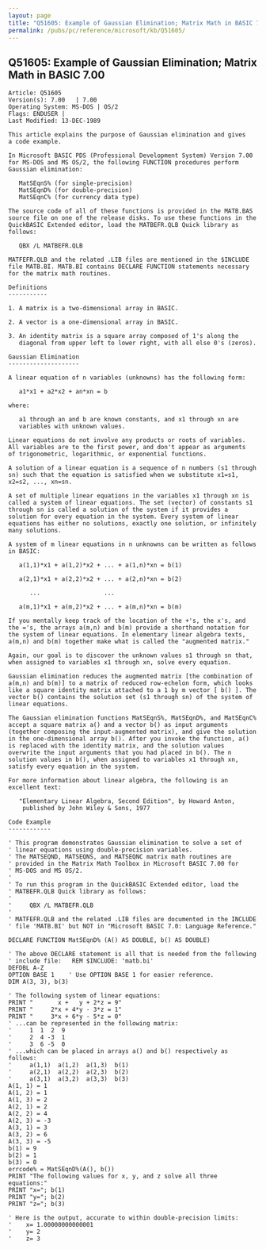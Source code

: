 ```yaml
---
layout: page
title: "Q51605: Example of Gaussian Elimination; Matrix Math in BASIC 7.00"
permalink: /pubs/pc/reference/microsoft/kb/Q51605/
---
```


## Q51605: Example of Gaussian Elimination; Matrix Math in BASIC 7.00

	Article: Q51605
	Version(s): 7.00   | 7.00
	Operating System: MS-DOS | OS/2
	Flags: ENDUSER |
	Last Modified: 13-DEC-1989
	
	This article explains the purpose of Gaussian elimination and gives
	a code example.
	
	In Microsoft BASIC PDS (Professional Development System) Version 7.00
	for MS-DOS and MS OS/2, the following FUNCTION procedures perform
	Gaussian elimination:
	
	   MatSEqnS% (for single-precision)
	   MatSEqnD% (for double-precision)
	   MatSEqnC% (for currency data type)
	
	The source code of all of these functions is provided in the MATB.BAS
	source file on one of the release disks. To use these functions in the
	QuickBASIC Extended editor, load the MATBEFR.QLB Quick library as
	follows:
	
	   QBX /L MATBEFR.QLB
	
	MATFEFR.QLB and the related .LIB files are mentioned in the $INCLUDE
	file MATB.BI. MATB.BI contains DECLARE FUNCTION statements necessary
	for the matrix math routines.
	
	Definitions
	-----------
	
	1. A matrix is a two-dimensional array in BASIC.
	
	2. A vector is a one-dimensional array in BASIC.
	
	3. An identity matrix is a square array composed of 1's along the
	   diagonal from upper left to lower right, with all else 0's (zeros).
	
	Gaussian Elimination
	--------------------
	
	A linear equation of n variables (unknowns) has the following form:
	
	   a1*x1 + a2*x2 + an*xn = b
	
	where:
	
	   a1 through an and b are known constants, and x1 through xn are
	   variables with unknown values.
	
	Linear equations do not involve any products or roots of variables.
	All variables are to the first power, and don't appear as arguments
	of trigonometric, logarithmic, or exponential functions.
	
	A solution of a linear equation is a sequence of n numbers (s1 through
	sn) such that the equation is satisfied when we substitute x1=s1,
	x2=s2, ..., xn=sn.
	
	A set of multiple linear equations in the variables x1 through xn is
	called a system of linear equations. The set (vector) of constants s1
	through sn is called a solution of the system if it provides a
	solution for every equation in the system. Every system of linear
	equations has either no solutions, exactly one solution, or infinitely
	many solutions.
	
	A system of m linear equations in n unknowns can be written as follows
	in BASIC:
	
	   a(1,1)*x1 + a(1,2)*x2 + ... + a(1,n)*xn = b(1)
	
	   a(2,1)*x1 + a(2,2)*x2 + ... + a(2,n)*xn = b(2)
	
	      ...                  ...
	
	   a(m,1)*x1 + a(m,2)*x2 + ... + a(m,n)*xn = b(m)
	
	If you mentally keep track of the location of the +'s, the x's, and
	the ='s, the arrays a(m,n) and b(m) provide a shorthand notation for
	the system of linear equations. In elementary linear algebra texts,
	a(m,n) and b(m) together make what is called the "augmented matrix."
	
	Again, our goal is to discover the unknown values s1 through sn that,
	when assigned to variables x1 through xn, solve every equation.
	
	Gaussian elimination reduces the augmented matrix [the combination of
	a(m,n) and b(m)] to a matrix of reduced row-echelon form, which looks
	like a square identity matrix attached to a 1 by m vector [ b() ]. The
	vector b() contains the solution set (s1 through sn) of the system of
	linear equations.
	
	The Gaussian elimination functions MatSEqnS%, MatSEqnD%, and MatSEqnC%
	accept a square matrix a() and a vector b() as input arguments
	(together composing the input-augmented matrix), and give the solution
	in the one-dimensional array b(). After you invoke the function, a()
	is replaced with the identity matrix, and the solution values
	overwrite the input arguments that you had placed in b(). The n
	solution values in b(), when assigned to variables x1 through xn,
	satisfy every equation in the system.
	
	For more information about linear algebra, the following is an
	excellent text:
	
	   "Elementary Linear Algebra, Second Edition", by Howard Anton,
	    published by John Wiley & Sons, 1977
	
	Code Example
	------------
	
	' This program demonstrates Gaussian elimination to solve a set of
	' linear equations using double-precision variables.
	' The MATSEQND, MATSEQNS, and MATSEQNC matrix math routines are
	' provided in the Matrix Math Toolbox in Microsoft BASIC 7.00 for
	' MS-DOS and MS OS/2.
	'
	' To run this program in the QuickBASIC Extended editor, load the
	' MATBEFR.QLB Quick library as follows:
	'
	'     QBX /L MATBEFR.QLB
	'
	' MATFEFR.QLB and the related .LIB files are documented in the INCLUDE
	' file 'MATB.BI' but NOT in "Microsoft BASIC 7.0: Language Reference."
	
	DECLARE FUNCTION MatSEqnD% (A() AS DOUBLE, b() AS DOUBLE)
	
	' The above DECLARE statement is all that is needed from the following
	' include file:   REM $INCLUDE: 'matb.bi'
	DEFDBL A-Z
	OPTION BASE 1    ' Use OPTION BASE 1 for easier reference.
	DIM A(3, 3), b(3)
	
	' The following system of linear equations:
	PRINT "       x +   y + 2*z = 9"
	PRINT "     2*x + 4*y - 3*z = 1"
	PRINT "     3*x + 6*y - 5*z = 0"
	' ...can be represented in the following matrix:
	'     1  1  2  9
	'     2  4 -3  1
	'     3  6 -5  0
	' ...which can be placed in arrays a() and b() respectively as follows:
	'     a(1,1)  a(1,2)  a(1,3)  b(1)
	'     a(2,1)  a(2,2)  a(2,3)  b(2)
	'     a(3,1)  a(3,2)  a(3,3)  b(3)
	A(1, 1) = 1
	A(1, 2) = 1
	A(1, 3) = 2
	A(2, 1) = 2
	A(2, 2) = 4
	A(2, 3) = -3
	A(3, 1) = 3
	A(3, 2) = 6
	A(3, 3) = -5
	b(1) = 9
	b(2) = 1
	b(3) = 0
	errcode% = MatSEqnD%(A(), b())
	PRINT "The following values for x, y, and z solve all three equations:"
	PRINT "x="; b(1)
	PRINT "y="; b(2)
	PRINT "z="; b(3)
	
	' Here is the output, accurate to within double-precision limits:
	'    x= 1.00000000000001
	'    y= 2
	'    z= 3

